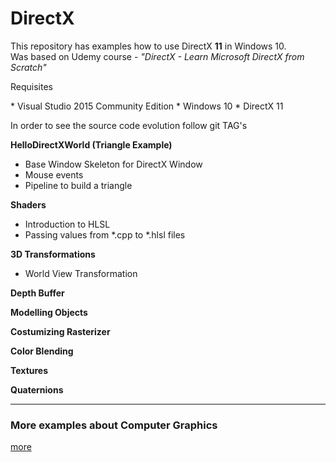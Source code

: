 # DirectX


<p>This repository has examples how to use DirectX <b>11</b> in Windows 10. <br/>
Was based on Udemy course - <i>"DirectX - Learn Microsoft DirectX from Scratch"</i>
</p>

<p>Requisites</p>
* Visual Studio 2015 Community Edition
* Windows 10
* DirectX 11

<p>In order to see the source code evolution follow git TAG's</p>

<b>HelloDirectXWorld (Triangle Example)</b>
* Base Window Skeleton for DirectX Window
* Mouse events
* Pipeline to build a triangle  

<b>Shaders</b>
* Introduction to HLSL
* Passing values from *.cpp to *.hlsl files


<b>3D Transformations</b>
* World View Transformation

<b>Depth Buffer</b>

<b>Modelling Objects</b>

<b>Costumizing Rasterizer</b>

<b>Color Blending</b>

<b>Textures</b>

<b>Quaternions</b>

---
 
### More examples about Computer Graphics

[more](https://github.com/NelsonBilber/ComputerGraphics)